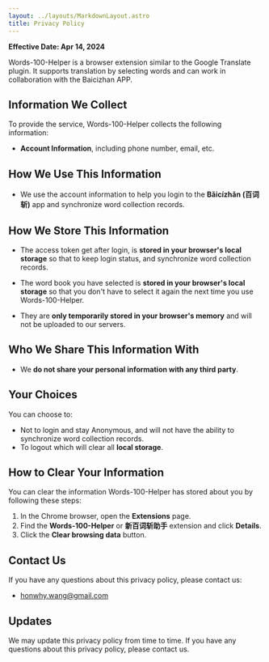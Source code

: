 ```yaml
---
layout: ../layouts/MarkdownLayout.astro
title: Privacy Policy
---
```


**Effective Date: Apr 14, 2024**

Words-100-Helper is a browser extension similar to the Google Translate plugin. It supports translation by selecting words and can work in collaboration with the Baicizhan APP. 

## Information We Collect

To provide the service, Words-100-Helper collects the following information:

- **Account Information**, including phone number, email, etc.

## How We Use This Information

- We use the account information to help you login to  the **Bǎicízhǎn (百词斩)** app and synchronize word collection records.

## How We Store This Information

-  The access token get after login, is **stored in your browser's local storage** so that to keep login status, and synchronize word collection records.

-  The word book you have selected is **stored in your browser's local storage** so that you don't have to select it again the next time you use Words-100-Helper.
-  They are **only temporarily stored in your browser's memory** and will not be uploaded to our servers.

## Who We Share This Information With

-   We **do not share your personal information with any third party**.

## Your Choices

You can choose to:

-   Not to login and stay Anonymous, and will not have the ability to synchronize word collection records.
-   To logout which will clear all **local storage**.

## How to Clear Your Information

You can clear the information Words-100-Helper has stored about you by
following these steps:

1.  In the Chrome browser, open the **Extensions** page.
2.  Find the **Words-100-Helper** or **新百词斩助手** extension and click **Details**.
3.  Click the **Clear browsing data** button.

## Contact Us

If you have any questions about this privacy policy, please contact us:

- honwhy.wang@gmail.com

## Updates

We may update this privacy policy from time to time. If you have any
questions about this privacy policy, please contact us.